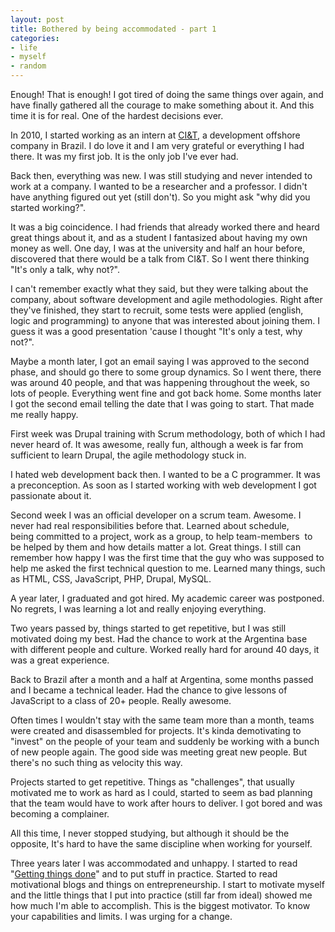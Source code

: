```yaml
---
layout: post
title: Bothered by being accommodated - part 1
categories:
- life
- myself
- random
---
```

Enough! That is enough! I got tired of doing the same things over again, and have finally gathered all the courage to make something about it. And this time it is for real. One of the hardest decisions ever.

In 2010, I started working as an intern at <a title="CI&amp;T" href="http://ciandt.com" target="_blank">CI&amp;T</a>, a development offshore company in Brazil. I do love it and I am very grateful or everything I had there. It was my first job. It is the only job I've ever had.

Back then, everything was new. I was still studying and never intended to work at a company. I wanted to be a researcher and a professor. I didn't have anything figured out yet (still don't). So you might ask "why did you started working?".

It was a big coincidence. I had friends that already worked there and heard great things about it, and as a student I fantasized about having my own money as well. One day, I was at the university and half an hour before, discovered that there would be a talk from CI&amp;T. So I went there thinking "It's only a talk, why not?".

I can't remember exactly what they said, but they were talking about the company, about software development and agile methodologies. Right after they've finished, they start to recruit, some tests were applied (english, logic and programming) to anyone that was interested about joining them. I guess it was a good presentation 'cause I thought "It's only a test, why not?".

Maybe a month later, I got an email saying I was approved to the second phase, and should go there to some group dynamics. So I went there, there was around 40 people, and that was happening throughout the week, so lots of people. Everything went fine and got back home. Some months later I got the second email telling the date that I was going to start. That made me really happy.

First week was Drupal training with Scrum methodology, both of which I had never heard of. It was awesome, really fun, although a week is far from sufficient to learn Drupal, the agile methodology stuck in.

I hated web development back then. I wanted to be a C programmer. It was a preconception. As soon as I started working with web development I got passionate about it.

Second week I was an official developer on a scrum team. Awesome. I never had real responsibilities before that. Learned about schedule, being committed to a project, work as a group, to help team-members  to be helped by them and how details matter a lot. Great things. I still can remember how happy I was the first time that the guy who was supposed to help me asked the first technical question to me. Learned many things, such as HTML, CSS, JavaScript, PHP, Drupal, MySQL.

A year later, I graduated and got hired. My academic career was postponed. No regrets, I was learning a lot and really enjoying everything.

Two years passed by, things started to get repetitive, but I was still motivated doing my best. Had the chance to work at the Argentina base with different people and culture. Worked really hard for around 40 days, it was a great experience.

Back to Brazil after a month and a half at Argentina, some months passed and I became a technical leader. Had the chance to give lessons of JavaScript to a class of 20+ people. Really awesome.

Often times I wouldn't stay with the same team more than a month, teams were created and disassembled for projects. It's kinda demotivating to "invest" on the people of your team and suddenly be working with a bunch of new people again. The good side was meeting great new people. But there's no such thing as velocity this way.

Projects started to get repetitive. Things as "challenges", that usually motivated me to work as hard as I could, started to seem as bad planning that the team would have to work after hours to deliver. I got bored and was becoming a complainer.

All this time, I never stopped studying, but although it should be the opposite, It's hard to have the same discipline when working for yourself.

Three years later I was accommodated and unhappy. I started to read "<a title="Getting Things Done: The Art of Stress-Free Productivity" href="http://www.amazon.com/Getting-Things-Done-Stress-Free-Productivity/dp/0142000280" target="_blank">Getting things done</a>" and to put stuff in practice. Started to read motivational blogs and things on entrepreneurship. I start to motivate myself and the little things that I put into practice (still far from ideal) showed me how much I'm able to accomplish. This is the biggest motivator. To know your capabilities and limits. I was urging for a change.
